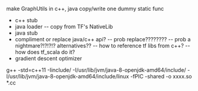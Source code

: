 make GraphUtils in c++, java
copy/write one dummy static func



- c++ stub
- java loader -- copy from TF's NativeLib
- java stub
- compliment or replace java/c++ api?
 -- prob replace????????
  -- prob a nightmare?!?!?!? alternatives??
 -- how to reference tf libs from c++?
   -- how does tf_scala do it?
- gradient descent optimizer


g++ -std=c++11 -Iinclude/ -I/usr/lib/jvm/java-8-openjdk-amd64/include/ -I/usr/lib/jvm/java-8-openjdk-amd64/include/linux -fPIC -shared  -o xxxx.so *.cc
